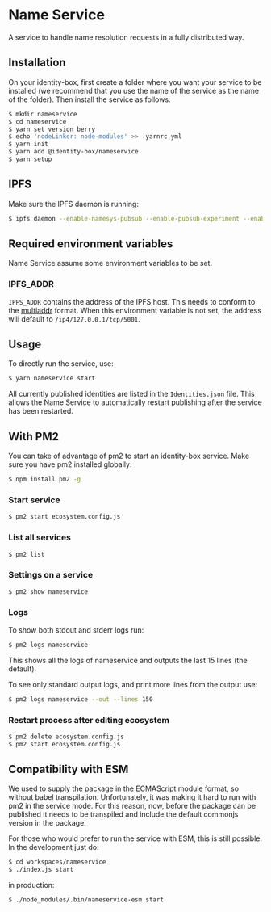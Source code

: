 # Name Service

A service to handle name resolution requests in a fully distributed way.

## Installation

On your identity-box, first create a folder where you want your service to be installed (we recommend that you use the name of the service as the name of the folder). Then install the service as follows:

```bash
$ mkdir nameservice
$ cd nameservice
$ yarn set version berry
$ echo 'nodeLinker: node-modules' >> .yarnrc.yml
$ yarn init
$ yarn add @identity-box/nameservice
$ yarn setup
```
## IPFS

Make sure the IPFS daemon is running:

```bash
$ ipfs daemon --enable-namesys-pubsub --enable-pubsub-experiment --enable-gc --migrate
```

## Required environment variables

Name Service assume some environment variables to be set.

### IPFS_ADDR

`IPFS_ADDR` contains the address of the IPFS host. This needs to conform to the
[multiaddr](https://multiformats.io/multiaddr/) format. When this environment
variable is not set, the address will default to `/ip4/127.0.0.1/tcp/5001`.

## Usage

To directly run the service, use:

```bash
$ yarn nameservice start
```

All currently published identities are listed in the `Identities.json` file. This allows the Name Service to
automatically restart publishing after the service has been restarted.

## With PM2

You can take of advantage of pm2 to start an identity-box service. Make sure you have pm2 installed globally:

```bash
$ npm install pm2 -g
```

### Start service

```bash
$ pm2 start ecosystem.config.js
```

### List all services

```bash
$ pm2 list
```

### Settings on a service

```bash
$ pm2 show nameservice
```

### Logs

To show both stdout and stderr logs run:

```bash
$ pm2 logs nameservice
```

This shows all the logs of nameservice and outputs the last 15 lines (the default).

To see only standard output logs, and print more lines from the output use:

```bash
$ pm2 logs nameservice --out --lines 150
```

### Restart process after editing ecosystem

```bash
$ pm2 delete ecosystem.config.js
$ pm2 start ecosystem.config.js
```

## Compatibility with ESM

We used to supply the package in the ECMAScript module format, so without babel transpilation. Unfortunately, it was making it hard to run with pm2 in the service mode. For this reason, now, before the package can be published it needs to be transpiled and include the default commonjs version in the package.

For those who would prefer to run the service with ESM, this is still possible. In the development just do:

```bash
$ cd workspaces/nameservice
$ ./index.js start
```

in production:

```bash
$ ./node_modules/.bin/nameservice-esm start
```
